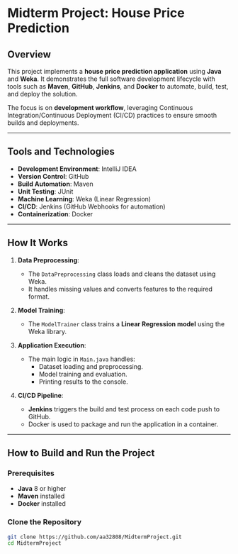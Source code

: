 # Midterm Project: House Price Prediction

## Overview
This project implements a **house price prediction application** using **Java** and **Weka**. It demonstrates the full software development lifecycle with tools such as **Maven**, **GitHub**, **Jenkins**, and **Docker** to automate, build, test, and deploy the solution.

The focus is on **development workflow**, leveraging Continuous Integration/Continuous Deployment (CI/CD) practices to ensure smooth builds and deployments.

---

## Tools and Technologies
- **Development Environment**: IntelliJ IDEA
- **Version Control**: GitHub
- **Build Automation**: Maven
- **Unit Testing**: JUnit
- **Machine Learning**: Weka (Linear Regression)
- **CI/CD**: Jenkins (GitHub Webhooks for automation)
- **Containerization**: Docker

---

## How It Works

1. **Data Preprocessing**:
   - The `DataPreprocessing` class loads and cleans the dataset using Weka.
   - It handles missing values and converts features to the required format.

2. **Model Training**:
   - The `ModelTrainer` class trains a **Linear Regression model** using the Weka library.

3. **Application Execution**:
   - The main logic in `Main.java` handles:
     - Dataset loading and preprocessing.
     - Model training and evaluation.
     - Printing results to the console.

4. **CI/CD Pipeline**:
   - **Jenkins** triggers the build and test process on each code push to GitHub.
   - Docker is used to package and run the application in a container.

---

## How to Build and Run the Project

### Prerequisites
- **Java** 8 or higher
- **Maven** installed
- **Docker** installed

### Clone the Repository
```bash
git clone https://github.com/aa32808/MidtermProject.git
cd MidtermProject
